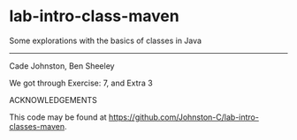 # lab-intro-class-maven

Some explorations with the basics of classes in Java

---

Cade Johnston, Ben Sheeley

We got through Exercise: 7, and Extra 3

ACKNOWLEDGEMENTS

This code may be found at <https://github.com/Johnston-C/lab-intro-classes-maven>.